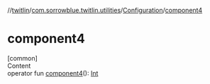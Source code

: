 //[twitlin](../../index.md)/[com.sorrowblue.twitlin.utilities](../index.md)/[Configuration](index.md)/[component4](component4.md)



# component4  
[common]  
Content  
operator fun [component4](component4.md)(): [Int](https://kotlinlang.org/api/latest/jvm/stdlib/kotlin/-int/index.html)  



